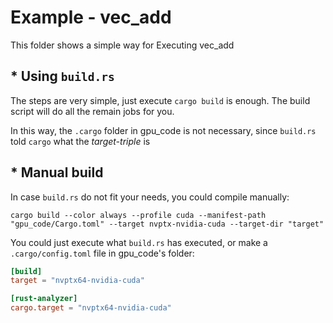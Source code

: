 # Example - vec_add

This folder shows a simple way for Executing vec_add

## * Using `build.rs`

The steps are very simple, just execute `cargo build` is enough. The build script will do all the remain jobs for you.

In this way, the `.cargo` folder in gpu_code is not necessary, since `build.rs` told `cargo` what the *target-triple* is

## * Manual build

In case `build.rs` do not fit your needs, you could compile manually:

```
cargo build --color always --profile cuda --manifest-path "gpu_code/Cargo.toml" --target nvptx-nvidia-cuda --target-dir "target"
```

You could just execute what `build.rs` has executed, or make a `.cargo/config.toml` file in gpu_code's folder:

```toml
[build]
target = "nvptx64-nvidia-cuda"

[rust-analyzer]
cargo.target = "nvptx64-nvidia-cuda"
```


